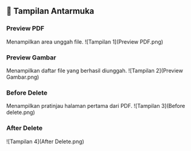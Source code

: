 ## 📸 Tampilan Antarmuka

### Preview PDF
Menampilkan area unggah file.
![Tampilan 1](Preview PDF.png)

### Preview Gambar
Menampilkan daftar file yang berhasil diunggah.
![Tampilan 2](Preview Gambar.png)

### Before Delete
Menampilkan pratinjau halaman pertama dari PDF.
![Tampilan 3](Before delete.png)

### After Delete
![Tampilan 4](After Delete.png)
